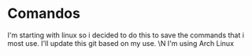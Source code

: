 # Comandos
I'm starting with linux so i decided to do this to save the commands that i most use.
I'll update this git based on my use. \N
I'm using Arch Linux 
